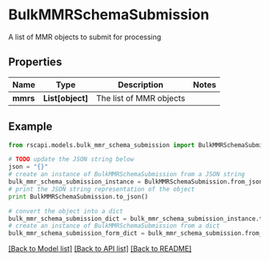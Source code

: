 # BulkMMRSchemaSubmission

A list of MMR objects to submit for processing

## Properties
Name | Type | Description | Notes
------------ | ------------- | ------------- | -------------
**mmrs** | **List[object]** | The list of MMR objects | 

## Example

```python
from rscapi.models.bulk_mmr_schema_submission import BulkMMRSchemaSubmission

# TODO update the JSON string below
json = "{}"
# create an instance of BulkMMRSchemaSubmission from a JSON string
bulk_mmr_schema_submission_instance = BulkMMRSchemaSubmission.from_json(json)
# print the JSON string representation of the object
print BulkMMRSchemaSubmission.to_json()

# convert the object into a dict
bulk_mmr_schema_submission_dict = bulk_mmr_schema_submission_instance.to_dict()
# create an instance of BulkMMRSchemaSubmission from a dict
bulk_mmr_schema_submission_form_dict = bulk_mmr_schema_submission.from_dict(bulk_mmr_schema_submission_dict)
```
[[Back to Model list]](../README.md#documentation-for-models) [[Back to API list]](../README.md#documentation-for-api-endpoints) [[Back to README]](../README.md)


